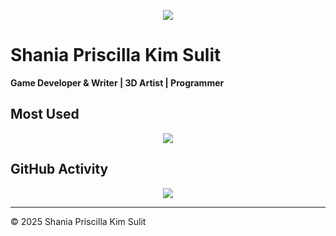 <p align="center">
  <img src="https://readme-typing-svg.herokuapp.com?font=JetBrains+Mono&size=22&duration=2000&pause=2000&color=F7F7F7&center=true&vCenter=true&multiline=true&width=600&height=50&lines=Kreatives+Chaos+mit+System." />
</p>


# Shania Priscilla Kim Sulit  

**Game Developer & Writer | 3D Artist | Programmer**  



## Most Used  

<p align="center">
  <img src="https://skillicons.dev/icons?i=unity,godot,blender,cs,cpp,python,js,php,mysql,figma&theme=dark" />
</p>

## GitHub Activity  


<p align="center">
  <img src="https://github-readme-activity-graph.vercel.app/graph?username=yourgithub&theme=github-dark&hide_border=true" />
</p>

---

© 2025 Shania Priscilla Kim Sulit
